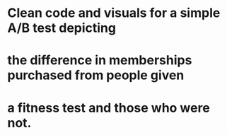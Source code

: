 # Clean code and visuals for a simple A/B test depicting 
# the difference in memberships purchased from people given 
# a fitness test and those who were not.
